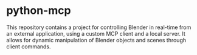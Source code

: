 # python-mcp
This repository contains a project for controlling Blender in real-time from an external application, using a custom MCP client and a local server. It allows for dynamic manipulation of Blender objects and scenes through client commands.
